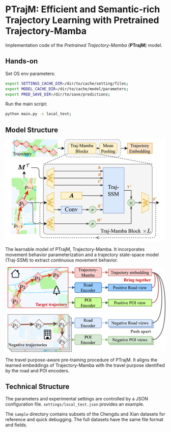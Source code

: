 # PTrajM: Efficient and Semantic-rich Trajectory Learning with Pretrained Trajectory-Mamba

Implementation code of the *Pretrained Trajectory-Mamba* (**PTrajM**) model.

## Hands-on

Set OS env parameters:

```bash
export SETTINGS_CACHE_DIR=/dir/to/cache/setting/files;
export MODEL_CACHE_DIR=/dir/to/cache/model/parameters;
export PRED_SAVE_DIR=/dir/to/save/predictions;
```

Run the main script:

```bash
python main.py -s local_test;
```

## Model Structure

![PTrajM-traj-mamba](./assets/PTrajM-traj-mamba.png)

The learnable model of PTrajM, Trajectory-Mamba. It incorporates movement behavior parameterization and a trajectory state-space model (Traj-SSM) to extract continuous movement behavior.

![PTrajM-pretrain](./assets/PTrajM-pretrain.png)

The travel purpose-aware pre-training procedure of PTrajM. It aligns the learned embeddings of Trajectory-Mamba with the travel purpose identified by the road and POI encoders.

## Technical Structure

The parameters and experimental settings are controlled by a JSON configuration file. `settings/local_test.json` provides an example.

The `sample` directory contains subsets of the Chengdu and Xian datasets for reference and quick debugging. The full datasets have the same file format and fields.